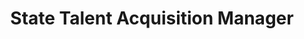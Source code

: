 ---
Destinations: recgWoYqmnBBpKDB6 recIQ2ekHBc7MkV6b
title: State Talent Acquisition Manager
contactImage: OrderedDict([('id', 'att0SQZlbXLh5MDrw'), ('width', 200), ('height', 200), ('url', 'https://dl.airtable.com/.attachments/feab875e711ad4fa88ff0f776e0ad27c/39c44542/KristinSiemek.jpeg'), ('filename', 'Kristin Siemek.jpeg'), ('size', 10326), ('type', 'image/jpeg'), ('thumbnails', OrderedDict([('small', OrderedDict([('url', 'https://dl.airtable.com/.attachmentThumbnails/adad3611c62926a66ddb2712fe0cee2f/0366a0da'), ('width', 36), ('height', 36)])), ('large', OrderedDict([('url', 'https://dl.airtable.com/.attachmentThumbnails/0bfa330be0e3cb54dcb63a5ee691d8c1/25479d2c'), ('width', 200), ('height', 200)])), ('full', OrderedDict([('url', 'https://dl.airtable.com/.attachmentThumbnails/a4d647da16c03f8f1af6b491fb3888ea/6ded8a4d'), ('width', 3000), ('height', 3000)]))]))])
Project Page Content: "How can behavioral science improve state government recruiting practices and increase workforce diversity through greater hiring from traditionally underrepresented populations, especially for positions requiring specialized scientific, technical or data knowledge?"
email: partnerships@osbm.nc.gov
name: Kristin Siemek
employer: NC Office of Human Resources
Last Modified: 2022-07-11T13:08:24.000Z
---